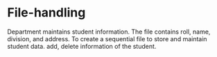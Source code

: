 # File-handling

Department maintains student information. The file contains roll, name, division, and address. To create a sequential file to store and maintain student data. add, delete information of the student.
